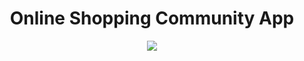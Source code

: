 # 
<h1 align="center">Online Shopping Community App</h1>

<p align="center"><img src="https://socialify.git.ci/Okubasufrank/online-shopping-community/image?font=Bitter&language=1&name=1&pattern=Floating%20Cogs&stargazers=1&theme=Light"></p>

